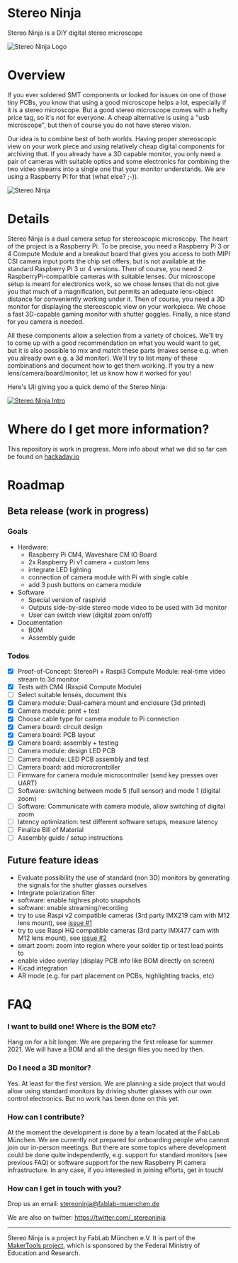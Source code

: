 # Stereo Ninja

Stereo Ninja is a DIY digital stereo microscope

![Stereo Ninja Logo](images/ninjalogo.png)

# Overview

If you ever soldered SMT components or looked for issues on one of those tiny PCBs, you know that using a good microscope helps a lot, especially if it is a stereo microscope. But a good stereo microscope comes with a hefty price tag, so it's not for everyone. A cheap alternative is using a "usb microscope", but then of course you do not have stereo vision.

Our idea is to combine best of both worlds. Having proper stereoscopic view on your work piece and using relatively cheap digital components for archiving that. If you already have a 3D capable monitor, you only need a pair of cameras with suitable optics and some electronics for combining the two video streams into a single one that your monitor understands. We are using a Raspberry Pi for that (what else? ;-)).

![Stereo Ninja](images/title.jpg)

# Details

Stereo Ninja is a dual camera setup for stereoscopic microscopy. The heart of the project is a Raspberry Pi. To be precise, you need a Raspberry Pi 3 or 4 Compute Module and a breakout board that gives you access to both MIPI CSI camera input ports the chip set offers, but is not available at the standard Raspberry Pi 3 or 4 versions. Then of course, you need 2 RaspberryPi-compatible cameras with suitable lenses. Our microscope setup is meant for electronics work, so we chose lenses that do not give you that much of a magnification, but permits an adequate lens-object distance for conveniently working under it. Then of course, you need a 3D monitor for displaying the stereoscopic view on your workpiece. We chose a fast 3D-capable gaming monitor with shutter goggles. Finally, a nice stand for you camera is needed.

All these components allow a selection from a variety of choices. We'll try to come up with a good recommendation on what you would want to get, but it is also possible to mix and match these parts (makes sense e.g. when you already own e.g. a 3d monitor). We'll try to list many of these combinations and document how to get them working. If you try a new lens/camera/board/monitor, let us know how it worked for you!

Here's Uli giving you a quick demo of the Stereo Ninja:

[![Stereo Ninja Intro](images/youtube-preview.jpg)](https://www.youtube.com/watch?v=p-_V9IuZiU0 "Stereo Ninja Intro")

# Where do I get more information?

This repository is work in progress. More info about what we did so far can be found on [hackaday.io](https://hackaday.io/project/180044-stereo-ninja)

# Roadmap

## Beta release (work in progress)

### Goals

* Hardware: 
  * Raspberry Pi CM4, Waveshare CM IO Board
  * 2x Raspberry Pi v1 camera + custom lens
  * integrate LED lighting
  * connection of camera module with Pi with single cable 
  * add 3 push buttons on camera module
* Software
  * Special version of raspivid
  * Outputs side-by-side stereo mode video to be used with 3d monitor
  * User can switch view (digital zoom on/off)
* Documentation
  * BOM
  * Assembly guide

### Todos

- [x] Proof-of-Concept: StereoPi + Raspi3 Compute Module: real-time video stream to 3d monitor
- [x] Tests with CM4 (Raspi4 Compute Module)
- [ ] Select suitable lenses, document this
- [x] Camera module: Dual-camera mount and enclosure (3d printed)
- [x] Camera module: print + test
- [x] Choose cable type for camera module to Pi connection
- [x] Camera board: circuit design 
- [x] Camera board: PCB layout
- [x] Camera board: assembly + testing
- [ ] Camera module: design LED PCB
- [ ] Camera module: LED PCB assembly and test
- [ ] Camera board: add microcrontoller
- [ ] Firmware for camera module microcontroller (send key presses over UART)
- [ ] Software: switching between mode 5 (full sensor) and mode 1 (digital zoom)
- [ ] Software: Communicate with camera module, allow switching of digital zoom
- [ ] latency optimization: test different software setups, measure latency
- [ ] Finalize Bill of Material
- [ ] Assembly guide / setup instructions

## Future feature ideas

* Evaluate possibility the use of standard (non 3D) monitors by generating the signals for the shutter glasses ourselves
* Integrate polarization filter
* software: enable highres photo snapshots
* software: enable streaming/recording
* try to use Raspi v2 compatible cameras (3rd party IMX219 cam with M12 lens mount), see [issue #1](https://github.com/StereoNinja/StereoNinja/issues/1)
* try to use Raspi HQ compatible cameras (3rd party IMX477 cam with M12 lens mount), see [issue #2](https://github.com/StereoNinja/StereoNinja/issues/2)
* smart zoom: zoom into region where your solder tip or test lead points to
* enable video overlay (display PCB info like BOM directly on screen)
* Kicad integration 
* AR mode (e.g. for part placement on PCBs, highlighting tracks, etc)

# FAQ

### I want to build one! Where is the BOM etc?

Hang on for a bit longer. We are preparing the first release for summer 2021. We will have a BOM and all the design files you need by then.

### Do I need a 3D monitor?

Yes. At least for the first version. We are planning a side project that would allow using standard monitors by driving shutter glasses with our own control electronics. But no work has been done on this yet.

### How can I contribute?

At the moment the development is done by a team located at the FabLab München. We are currently not prepared for onboarding 
people who cannot join our in-person meetings. But there are some topics where development could be done quite independently, 
e.g. support for standard monitors (see previous FAQ) or software support for the new Raspberry Pi camera infrastructure.
In any case, if you interested in joining efforts, get in touch!

### How can I get in touch with you?

Drop us an email: stereoninja@fablab-muenchen.de

We are also on twitter: https://twitter.com/_stereoninja





---

Stereo Ninja is a project by FabLab München e.V. It is part of the [MakerTools project](https://wiki.fablab-muenchen.de/pages/viewpage.action?pageId=126815075), which is sponsored by the Federal Ministry of Education and Research.
